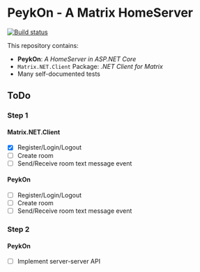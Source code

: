 # PeykOn - A Matrix HomeServer

[![Build status](https://img.shields.io/appveyor/ci/poulad/PeykOn/master.svg?style=flat-square)](https://ci.appveyor.com/project/poulad/peykon)

This repository contains:

- **PeykOn**: _A HomeServer in ASP.NET Core_
- `Matrix.NET.Client` Package: _.NET Client for Matrix_
- Many self-documented tests

## ToDo

### Step 1

#### Matrix.NET.Client

- [X] Register/Login/Logout
- [ ] Create room
- [ ] Send/Receive room text message event

#### PeykOn

- [ ] Register/Login/Logout
- [ ] Create room
- [ ] Send/Receive room text message event

### Step 2

#### PeykOn

- [ ] Implement server-server API

